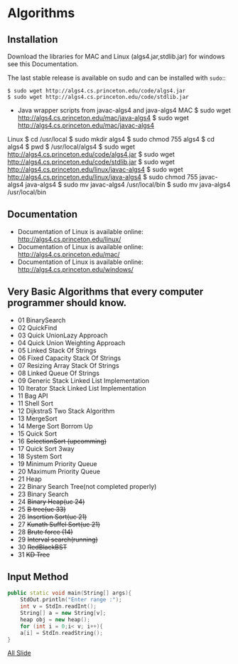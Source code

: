 # Algorithms

Installation
------------
Download the libraries for MAC and Linux (algs4.jar,stdlib.jar)
for windows see this Documentation.

The last stable release is available on  sudo and can be installed with `` sudo ``::


    $ sudo wget http://algs4.cs.princeton.edu/code/algs4.jar
    $ sudo wget http://algs4.cs.princeton.edu/code/stdlib.jar


* Java wrapper scripts from javac-algs4 and java-algs4
MAC
    $ sudo wget http://algs4.cs.princeton.edu/mac/java-algs4
    $ sudo wget http://algs4.cs.princeton.edu/mac/javac-algs4

Linux
	$ cd /usr/local
	$ sudo mkdir algs4
	$ sudo chmod 755 algs4
	$ cd algs4
	$ pwd
	$ /usr/local/algs4
	$ sudo wget http://algs4.cs.princeton.edu/code/algs4.jar
	$ sudo wget http://algs4.cs.princeton.edu/code/stdlib.jar
	$ sudo wget http://algs4.cs.princeton.edu/linux/javac-algs4
	$ sudo wget http://algs4.cs.princeton.edu/linux/java-algs4
	$ sudo chmod 755 javac-algs4 java-algs4
	$ sudo mv javac-algs4 /usr/local/bin
	$ sudo mv java-algs4 /usr/local/bin

Documentation
-------------


* Documentation of Linux is available online: http://algs4.cs.princeton.edu/linux/
* Documentation of Linux is available online: http://algs4.cs.princeton.edu/mac/
* Documentation of Linux is available online: http://algs4.cs.princeton.edu/windows/


## Very Basic Algorithms that every computer programmer should know.

* 01 BinarySearch
* 02 QuickFind
* 03 Quick UnionLazy Approach
* 04 Quick Union Weighting Approach
* 05 Linked Stack Of Strings
* 06 Fixed Capacity Stack Of Strings
* 07 Resizing Array Stack Of Strings
* 08 Linked Queue Of Strings
* 09 Generic Stack Linked List Implementation
* 10 Iterator Stack Linked List Implementation
* 11 Bag API
* 11 Shell Sort
* 12 DijkstraS Two Stack Algorithm
* 13 MergeSort
* 14 Merge Sort Borrom Up
* 15 Quick Sort
* 16 ~~SelectionSort (upcomming)~~
* 17 Quick Sort 3way
* 18 System Sort
* 19 Minimum Priority Queue
* 20 Maximum Priority Queue
* 21 Heap
* 22 Binary Search Tree(not completed properly)
* 23 Binary Search
* 24 ~~Binary Heap(uc 24)~~
* 25 ~~B tree(uc 33)~~
* 26 ~~Insertion Sort(uc 21)~~
* 27 ~~Kunath Suffel Sort(uc 21)~~
* 28 ~~Brute force (14)~~
* 29 ~~Interval search(running)~~
* 30 ~~RedBlackBST~~
* 31 ~~KD Tree~~


## Input Method
```cpp
public static void main(String[] args){	
	StdOut.println("Enter range :");
	int v = StdIn.readInt();
	String[] a = new String[v];
	heap obj = new heap();
	for (int i = 0;i< v; i++){
	a[i] = StdIn.readString();
}
```

[All Slide](http://algs4.cs.princeton.edu/home/)